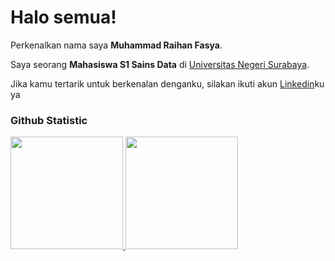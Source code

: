 # Halo semua! 

Perkenalkan nama saya **Muhammad Raihan Fasya**.<br>

Saya seorang **Mahasiswa S1 Sains Data** di [Universitas Negeri Surabaya](https://www.unesa.ac.id/).<br>

Jika kamu tertarik untuk berkenalan denganku, silakan ikuti akun [Linkedin](https://www.linkedin.com/in/raihanfasyaa/)ku ya

### Github Statistic

<p align="left">
<a href="https://github.com/Nvl123">
  <img height="180em" src="https://github-readme-stats-eight-theta.vercel.app/api?username=penuliscode&show_icons=true&theme=algolia&include_all_commits=true&count_private=true"/>
  <img height="180em" src="https://github-readme-stats-eight-theta.vercel.app/api/top-langs/?username=penuliscode&layout=compact&theme=algolia"/>
</a>
</p>
